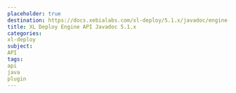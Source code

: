 ```yaml
---
placeholder: true
destination: https://docs.xebialabs.com/xl-deploy/5.1.x/javadoc/engine-api/index.html
title: XL Deploy Engine API Javadoc 5.1.x
categories:
xl-deploy
subject:
API
tags:
api
java
plugin
---
```

